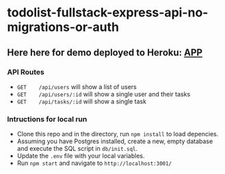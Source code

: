 # todolist-fullstack-express-api-no-migrations-or-auth

## Here here for demo deployed to Heroku: [APP](https://anns-to-do-app.herokuapp.com/)

### API Routes
* `GET    /api/users` will show a list of users
* `GET    /api/users/:id` will show a single user and their tasks
* `GET    /api/tasks/:id` will show a single task

### Intructions for local run
* Clone this repo and in the directory, run `npm install` to load depencies.
* Assuming you have Postgres installed, create a new, empty database and execute the SQL script in `db/init.sql`.
* Update the `.env` file with your local variables.
* Run `npm start` and navigate to `http://localhost:3001/`
